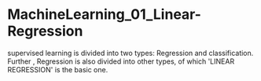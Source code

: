 # MachineLearning_01_Linear-Regression
supervised learning is divided into two types: Regression and classification. Further , Regression is also divided into other types, of which 'LINEAR REGRESSION' is the basic one.
